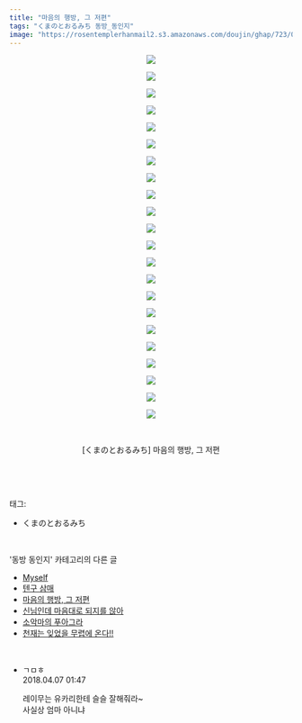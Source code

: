 ```yaml
---
title: "마음의 행방, 그 저편"
tags: "くまのとおるみち 동방_동인지"
image: "https://rosentemplerhanmail2.s3.amazonaws.com/doujin/ghap/723/001.jpg"
---
```

<div class="article">
<p style="text-align: center; clear: none; float: none;"><img src="{{ site.imgserver12 }}/ghap/723/001.jpg"/></p>
<p style="text-align: center; clear: none; float: none;"><img src="{{ site.imgserver12 }}/ghap/723/002.jpg"/></p>
<p style="text-align: center; clear: none; float: none;"><img src="{{ site.imgserver12 }}/ghap/723/003.jpg"/></p>
<p style="text-align: center; clear: none; float: none;"><img src="{{ site.imgserver12 }}/ghap/723/004.jpg"/></p>
<p style="text-align: center; clear: none; float: none;"><img src="{{ site.imgserver12 }}/ghap/723/005.jpg"/></p>
<p style="text-align: center; clear: none; float: none;"><img src="{{ site.imgserver12 }}/ghap/723/006.jpg"/></p>
<p style="text-align: center; clear: none; float: none;"><img src="{{ site.imgserver12 }}/ghap/723/007.jpg"/></p>
<p style="text-align: center; clear: none; float: none;"><img src="{{ site.imgserver12 }}/ghap/723/008.jpg"/></p>
<p style="text-align: center; clear: none; float: none;"><img src="{{ site.imgserver12 }}/ghap/723/009.jpg"/></p>
<p style="text-align: center; clear: none; float: none;"><img src="{{ site.imgserver12 }}/ghap/723/010.jpg"/></p>
<p style="text-align: center; clear: none; float: none;"><img src="{{ site.imgserver12 }}/ghap/723/011.jpg"/></p>
<p style="text-align: center; clear: none; float: none;"><img src="{{ site.imgserver12 }}/ghap/723/012.jpg"/></p>
<p style="text-align: center; clear: none; float: none;"><img src="{{ site.imgserver12 }}/ghap/723/013.jpg"/></p>
<p style="text-align: center; clear: none; float: none;"><img src="{{ site.imgserver12 }}/ghap/723/014.jpg"/></p>
<p style="text-align: center; clear: none; float: none;"><img src="{{ site.imgserver12 }}/ghap/723/015.jpg"/></p>
<p style="text-align: center; clear: none; float: none;"><img src="{{ site.imgserver12 }}/ghap/723/016.jpg"/></p>
<p style="text-align: center; clear: none; float: none;"><img src="{{ site.imgserver12 }}/ghap/723/017.jpg"/></p>
<p style="text-align: center; clear: none; float: none;"><img src="{{ site.imgserver12 }}/ghap/723/018.jpg"/></p>
<p style="text-align: center; clear: none; float: none;"><img src="{{ site.imgserver12 }}/ghap/723/019.jpg"/></p>
<p style="text-align: center; clear: none; float: none;"><img src="{{ site.imgserver12 }}/ghap/723/020.jpg"/></p>
<p style="text-align: center; clear: none; float: none;"><img src="{{ site.imgserver12 }}/ghap/723/021.jpg"/></p>
<p style="text-align: center; clear: none; float: none;"><img src="{{ site.imgserver12 }}/ghap/723/022.jpg"/></p>
<p style="text-align: center; clear: none; float: none;"><br/></p>
<p style="text-align: center; clear: none; float: none;">[くまのとおるみち] 마음의 행방, 그 저편</p>
<p><br/></p>
</div><br/>
<div class="tagTrail">
<p>태그: </p>
<ul>
<li>くまのとおるみち</li>
</ul>
</div><br/>
<div class="another">
<p>'동방 동인지' 카테고리의 다른 글</p>
<ul>
<li><a href="/ghap_725">Myself</a></li>
<li><a href="/ghap_724">텐구 삼매</a></li>
<li><a href="/ghap_723">마음의 행방, 그 저편</a></li>
<li><a href="/ghap_722">신님인데 마음대로 되지를 않아</a></li>
<li><a href="/ghap_721">소악마의 푸아그라</a></li>
<li><a href="/ghap_720">천재는 잊었을 무렵에 온다!!</a></li>
</ul>
</div><br/>
<div class="cb_module cb_fluid">
<div class="cb_wrt cb_profile">
<div class="comment">
<ul>
<li class="cb_thumb_off" id="comment15234716">
<div class="cb_comment_area">
<div class="cb_info_area">
<div class="cb_section">
<span class="cb_nick_name">ㄱㅁㅎ</span>
</div>
<div class="cb_section">
<span class="cb_date">2018.04.07 01:47 </span>
</div>
</div>
<div class="cb_dsc_comment">
<p class="cb_dsc">
											레이무는 유카리한테 슬슬 잘해줘라~<br/>
사실상 엄마 아니냐
										</p>
</div>
</div></li>
</ul>
</div>
</div><!-- commentList close -->
</div><br/>
